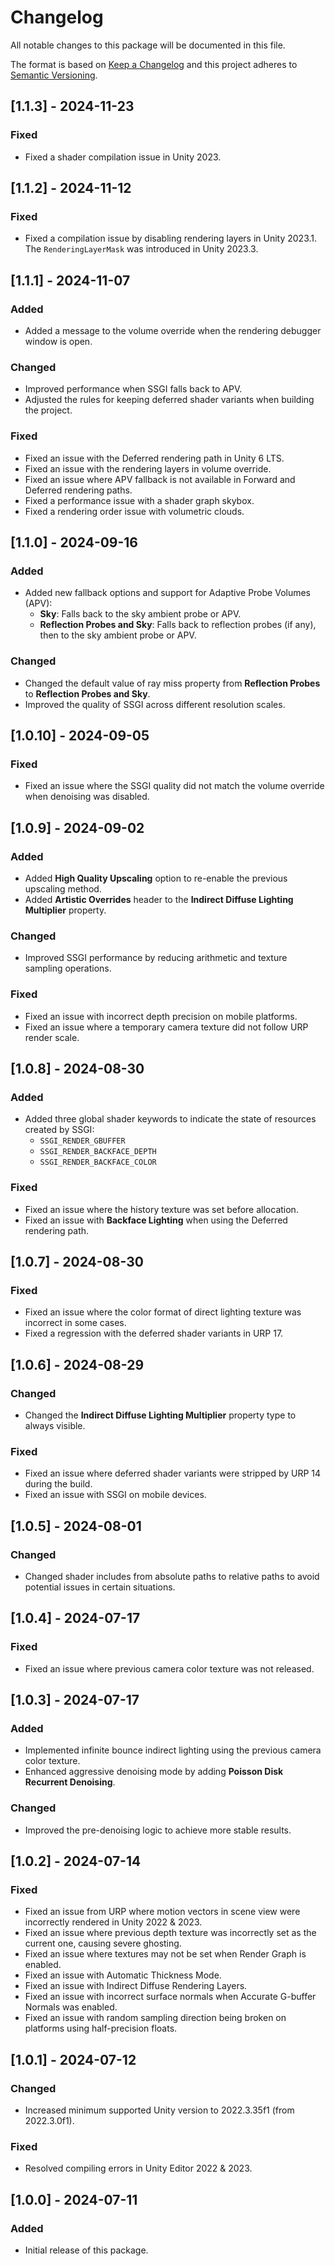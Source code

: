 # Changelog

All notable changes to this package will be documented in this file.

The format is based on [Keep a Changelog](http://keepachangelog.com/en/1.0.0/)
and this project adheres to [Semantic Versioning](http://semver.org/spec/v2.0.0.html).

## [1.1.3] - 2024-11-23

### Fixed

- Fixed a shader compilation issue in Unity 2023.


## [1.1.2] - 2024-11-12

### Fixed

- Fixed a compilation issue by disabling rendering layers in Unity 2023.1. The `RenderingLayerMask` was introduced in Unity 2023.3.


## [1.1.1] - 2024-11-07

### Added

- Added a message to the volume override when the rendering debugger window is open.

### Changed

- Improved performance when SSGI falls back to APV.
- Adjusted the rules for keeping deferred shader variants when building the project.

### Fixed

- Fixed an issue with the Deferred rendering path in Unity 6 LTS.
- Fixed an issue with the rendering layers in volume override.
- Fixed an issue where APV fallback is not available in Forward and Deferred rendering paths.
- Fixed a performance issue with a shader graph skybox.
- Fixed a rendering order issue with volumetric clouds.


## [1.1.0] - 2024-09-16

### Added

- Added new fallback options and support for Adaptive Probe Volumes (APV):
  - **Sky**: Falls back to the sky ambient probe or APV.
  - **Reflection Probes and Sky**: Falls back to reflection probes (if any), then to the sky ambient probe or APV.

### Changed

- Changed the default value of ray miss property from **Reflection Probes** to **Reflection Probes and Sky**.
- Improved the quality of SSGI across different resolution scales.


## [1.0.10] - 2024-09-05

### Fixed

- Fixed an issue where the SSGI quality did not match the volume override when denoising was disabled.


## [1.0.9] - 2024-09-02

### Added

- Added **High Quality Upscaling** option to re-enable the previous upscaling method.
- Added **Artistic Overrides** header to the **Indirect Diffuse Lighting Multiplier** property.

### Changed

- Improved SSGI performance by reducing arithmetic and texture sampling operations.

### Fixed

- Fixed an issue with incorrect depth precision on mobile platforms.
- Fixed an issue where a temporary camera texture did not follow URP render scale.


## [1.0.8] - 2024-08-30

### Added

- Added three global shader keywords to indicate the state of resources created by SSGI:
  - `SSGI_RENDER_GBUFFER`
  - `SSGI_RENDER_BACKFACE_DEPTH`
  - `SSGI_RENDER_BACKFACE_COLOR`

### Fixed

- Fixed an issue where the history texture was set before allocation.
- Fixed an issue with **Backface Lighting** when using the Deferred rendering path.


## [1.0.7] - 2024-08-30

### Fixed

- Fixed an issue where the color format of direct lighting texture was incorrect in some cases.
- Fixed a regression with the deferred shader variants in URP 17.


## [1.0.6] - 2024-08-29

### Changed

- Changed the **Indirect Diffuse Lighting Multiplier** property type to always visible.

### Fixed

- Fixed an issue where deferred shader variants were stripped by URP 14 during the build.
- Fixed an issue with SSGI on mobile devices.


## [1.0.5] - 2024-08-01

### Changed

- Changed shader includes from absolute paths to relative paths to avoid potential issues in certain situations.


## [1.0.4] - 2024-07-17

### Fixed

- Fixed an issue where previous camera color texture was not released.


## [1.0.3] - 2024-07-17

### Added

- Implemented infinite bounce indirect lighting using the previous camera color texture.
- Enhanced aggressive denoising mode by adding **Poisson Disk Recurrent Denoising**.

### Changed

- Improved the pre-denoising logic to achieve more stable results.


## [1.0.2] - 2024-07-14

### Fixed

- Fixed an issue from URP where motion vectors in scene view were incorrectly rendered in Unity 2022 & 2023.
- Fixed an issue where previous depth texture was incorrectly set as the current one, causing severe ghosting.
- Fixed an issue where textures may not be set when Render Graph is enabled.
- Fixed an issue with Automatic Thickness Mode.
- Fixed an issue with Indirect Diffuse Rendering Layers.
- Fixed an issue with incorrect surface normals when Accurate G-buffer Normals was enabled.
- Fixed an issue with random sampling direction being broken on platforms using half-precision floats.


## [1.0.1] - 2024-07-12

### Changed

- Increased minimum supported Unity version to 2022.3.35f1 (from 2022.3.0f1).

### Fixed

- Resolved compiling errors in Unity Editor 2022 & 2023.


## [1.0.0] - 2024-07-11

### Added

- Initial release of this package.
